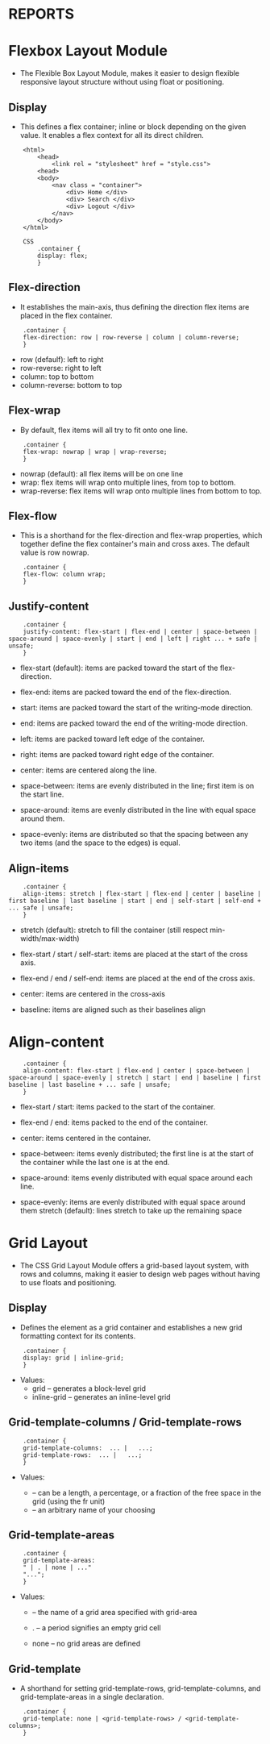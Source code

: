 # REPORTS 

# Flexbox Layout Module

* The Flexible Box Layout Module, makes it easier to design flexible responsive layout structure without using float or positioning.

## Display
*  This defines a flex container; inline or block depending on the given value. It enables a flex context for all its direct children.

```
    <html>
        <head>
            <link rel = "stylesheet" href = "style.css">
        <head>
        <body>
            <nav class = "container">
                <div> Home </div>
                <div> Search </div>
                <div> Logout </div>
            </nav>
        </body>
    </html>

    CSS
        .container {
        display: flex;
        }
```

## Flex-direction
* It establishes the main-axis, thus defining the direction flex items are placed in  the flex container.

```
    .container {
    flex-direction: row | row-reverse | column | column-reverse;
    }
```
* row (defaulf): left to right
* row-reverse: right to left
* column: top to bottom
* column-reverse: bottom to top

## Flex-wrap
* By default, flex items will all try to fit onto one line.

```
    .container {
    flex-wrap: nowrap | wrap | wrap-reverse;
    }
```

* nowrap (default): all flex items will be on one line
* wrap: flex items will wrap onto multiple lines, from top to bottom.
* wrap-reverse: flex items will wrap onto multiple lines from bottom to top.

## Flex-flow
*   This is a shorthand for the flex-direction and flex-wrap properties, which together define the 
    flex container's main and cross axes. The default value is row nowrap.

```
    .container {
    flex-flow: column wrap;
    }
```

## Justify-content

```
    .container {
    justify-content: flex-start | flex-end | center | space-between | space-around | space-evenly | start | end | left | right ... + safe | unsafe;
    }
```

* flex-start (default): items are packed toward the start of the flex-direction.

* flex-end: items are packed toward the end of the flex-direction.

* start: items are packed toward the start of the writing-mode direction.

* end: items are packed toward the end of the writing-mode direction.

* left: items are packed toward left edge of the container.

* right: items are packed toward right edge of the container.

* center: items are centered along the line.

* space-between: items are evenly distributed in the line; first item is on the start line.

* space-around: items are evenly distributed in the line with equal space around them.

* space-evenly: items are distributed so that the spacing between any two items (and the space to the edges) is equal.

## Align-items

```
    .container {
    align-items: stretch | flex-start | flex-end | center | baseline | first baseline | last baseline | start | end | self-start | self-end + ... safe | unsafe;
    }
```

* stretch (default): stretch to fill the container (still respect min-width/max-width)

* flex-start / start / self-start: items are placed at the start of the cross axis. 

* flex-end / end / self-end: items are placed at the end of the cross axis. 

* center: items are centered in the cross-axis

* baseline: items are aligned such as their baselines align

# Align-content

```
    .container {
    align-content: flex-start | flex-end | center | space-between | space-around | space-evenly | stretch | start | end | baseline | first baseline | last baseline + ... safe | unsafe;
    }
```

* flex-start / start: items packed to the start of the container. 

* flex-end / end: items packed to the end of the container. 

* center: items centered in the container.

* space-between: items evenly distributed; the first line is at the start of the container while the last one is at the end.

* space-around: items evenly distributed with equal space around each line.

* space-evenly: items are evenly distributed with equal space around them
stretch (default): lines stretch to take up the remaining space


# Grid Layout

* The CSS Grid Layout Module offers a grid-based layout system, with rows and columns, making it easier
  to design web pages without having to use floats and positioning.

## Display

* Defines the element as a grid container and establishes a new grid formatting context for its contents.

```
    .container {
    display: grid | inline-grid;
    }
```

* Values:
    - grid – generates a block-level grid
    - inline-grid – generates an inline-level grid


## Grid-template-columns / Grid-template-rows

```
    .container {
    grid-template-columns:  ... |   ...;
    grid-template-rows:  ... |   ...;
    }
```

* Values:

    - <track-size> – can be a length, a percentage, or a fraction of the free space in the grid (using the fr unit)
    - <line-name> – an arbitrary name of your choosing

## Grid-template-areas

```
    .container {
    grid-template-areas: 
    " | . | none | ..."
    "...";
    }
```

* Values:

    - <grid-area-name> – the name of a grid area specified with grid-area

    - . – a period signifies an empty grid cell

    - none – no grid areas are defined

## Grid-template

*  A shorthand for setting grid-template-rows, grid-template-columns, and 
   grid-template-areas in a single declaration.

```
    .container {
    grid-template: none | <grid-template-rows> / <grid-template-columns>;
    }
```







